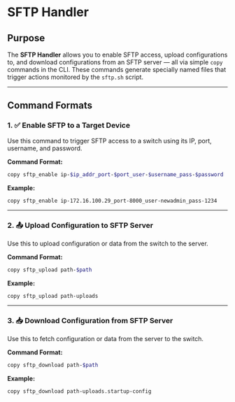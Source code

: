# SFTP Handler

## Purpose
The **SFTP Handler** allows you to enable SFTP access, upload configurations to, and download configurations from an SFTP server — all via simple `copy` commands in the CLI. These commands generate specially named files that trigger actions monitored by the `sftp.sh` script.

---

## Command Formats

### 1. ✅ Enable SFTP to a Target Device

Use this command to trigger SFTP access to a switch using its IP, port, username, and password.

**Command Format:**
```sh
copy sftp_enable ip-$ip_addr_port-$port_user-$username_pass-$password
```

**Example:**
```sh
copy sftp_enable ip-172.16.100.29_port-8000_user-newadmin_pass-1234
```

---

### 2. 📤 Upload Configuration to SFTP Server

Use this to upload configuration or data from the switch to the server.

**Command Format:**
```sh
copy sftp_upload path-$path
```

**Example:**
```sh
copy sftp_upload path-uploads
```


---

### 3. 📥 Download Configuration from SFTP Server

Use this to fetch configuration or data from the server to the switch.

**Command Format:**
```sh
copy sftp_download path-$path
```

**Example:**
```sh
copy sftp_download path-uploads.startup-config
```
